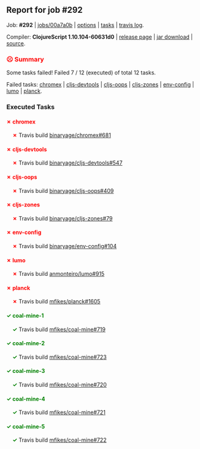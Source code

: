 ## Report for job #292

Job: **#292** | [jobs/00a7a0b](https://github.com/cljs-oss/canary/commit/00a7a0bdfd61abc3a589de12e5ef655ab636f0c7) | [options](options.edn) | [tasks](tasks.edn) | [travis log](https://travis-ci.org/cljs-oss/canary/builds/348650695).

Compiler: **ClojureScript 1.10.104-60631d0** | [release page](https://github.com/cljs-oss/canary/releases/tag/r1.10.104-60631d0) | [jar download](https://github.com/cljs-oss/canary/releases/download/r1.10.104-60631d0/clojurescript-1.10.104-60631d0.jar) | [source](https://github.com/clojure/clojurescript/commit/60631d06e04501537001d9da2a9134838fd1e0dc).

### <b style='color:red'>☹ Summary</b>

Some tasks failed! Failed 7 / 12 (executed) of total 12 tasks.

Failed tasks: [chromex](#-chromex) | [cljs-devtools](#-cljs-devtools) | [cljs-oops](#-cljs-oops) | [cljs-zones](#-cljs-zones) | [env-config](#-env-config) | [lumo](#-lumo) | [planck](#-planck).

### Executed Tasks

#### <b style='color:red'>&#x2717; chromex</b>
&nbsp;&nbsp;&nbsp;&nbsp;<b style='color:red'>&#x2717;</b> Travis build [binaryage/chromex#681](https://travis-ci.org/binaryage/chromex/builds/348651948)<br>

#### <b style='color:red'>&#x2717; cljs-devtools</b>
&nbsp;&nbsp;&nbsp;&nbsp;<b style='color:red'>&#x2717;</b> Travis build [binaryage/cljs-devtools#547](https://travis-ci.org/binaryage/cljs-devtools/builds/348651964)<br>

#### <b style='color:red'>&#x2717; cljs-oops</b>
&nbsp;&nbsp;&nbsp;&nbsp;<b style='color:red'>&#x2717;</b> Travis build [binaryage/cljs-oops#409](https://travis-ci.org/binaryage/cljs-oops/builds/348652005)<br>

#### <b style='color:red'>&#x2717; cljs-zones</b>
&nbsp;&nbsp;&nbsp;&nbsp;<b style='color:red'>&#x2717;</b> Travis build [binaryage/cljs-zones#79](https://travis-ci.org/binaryage/cljs-zones/builds/348652051)<br>

#### <b style='color:red'>&#x2717; env-config</b>
&nbsp;&nbsp;&nbsp;&nbsp;<b style='color:red'>&#x2717;</b> Travis build [binaryage/env-config#104](https://travis-ci.org/binaryage/env-config/builds/348652082)<br>

#### <b style='color:red'>&#x2717; lumo</b>
&nbsp;&nbsp;&nbsp;&nbsp;<b style='color:red'>&#x2717;</b> Travis build [anmonteiro/lumo#915](https://travis-ci.org/anmonteiro/lumo/builds/348652092)<br>

#### <b style='color:red'>&#x2717; planck</b>
&nbsp;&nbsp;&nbsp;&nbsp;<b style='color:red'>&#x2717;</b> Travis build [mfikes/planck#1605](https://travis-ci.org/mfikes/planck/builds/348652094)<br>

#### <b style='color:green'>&#x2713; coal-mine-1</b>
&nbsp;&nbsp;&nbsp;&nbsp;<b style='color:green'>&#x2713;</b> Travis build [mfikes/coal-mine#719](https://travis-ci.org/mfikes/coal-mine/builds/348652022)<br>

#### <b style='color:green'>&#x2713; coal-mine-2</b>
&nbsp;&nbsp;&nbsp;&nbsp;<b style='color:green'>&#x2713;</b> Travis build [mfikes/coal-mine#723](https://travis-ci.org/mfikes/coal-mine/builds/348652084)<br>

#### <b style='color:green'>&#x2713; coal-mine-3</b>
&nbsp;&nbsp;&nbsp;&nbsp;<b style='color:green'>&#x2713;</b> Travis build [mfikes/coal-mine#720](https://travis-ci.org/mfikes/coal-mine/builds/348652059)<br>

#### <b style='color:green'>&#x2713; coal-mine-4</b>
&nbsp;&nbsp;&nbsp;&nbsp;<b style='color:green'>&#x2713;</b> Travis build [mfikes/coal-mine#721](https://travis-ci.org/mfikes/coal-mine/builds/348652069)<br>

#### <b style='color:green'>&#x2713; coal-mine-5</b>
&nbsp;&nbsp;&nbsp;&nbsp;<b style='color:green'>&#x2713;</b> Travis build [mfikes/coal-mine#722](https://travis-ci.org/mfikes/coal-mine/builds/348652074)<br>